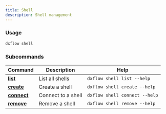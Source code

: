 ```yaml
---
title: Shell 
description: Shell management
---
```


### Usage

```bash [Terminal]
dxflow shell
```

### Subcommands

| Command | Description | Help |
|---------|-------------|------|
| [**list**](/docs/cli/shell/list) | List all shells | `dxflow shell list --help` |
| [**create**](/docs/cli/shell/create) | Create a shell | `dxflow shell create --help` |
| [**connect**](/docs/cli/shell/connect) | Connect to a shell | `dxflow shell connect --help` |
| [**remove**](/docs/cli/shell/remove) | Remove a shell | `dxflow shell remove --help` |

